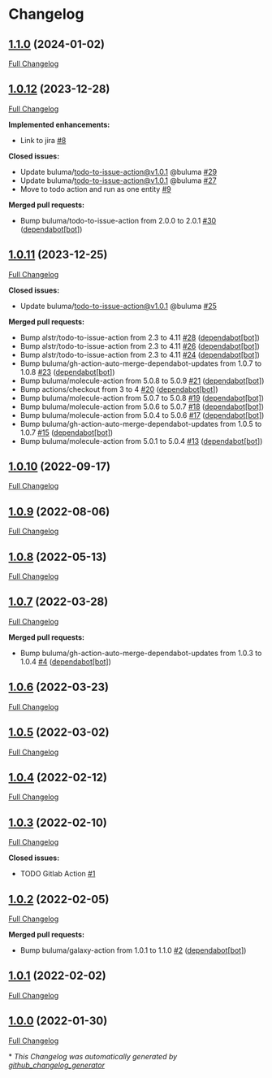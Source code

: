 # Changelog

## [1.1.0](https://github.com/buluma/ansible-role-diskspace/tree/1.1.0) (2024-01-02)

[Full Changelog](https://github.com/buluma/ansible-role-diskspace/compare/1.0.12...1.1.0)

## [1.0.12](https://github.com/buluma/ansible-role-diskspace/tree/1.0.12) (2023-12-28)

[Full Changelog](https://github.com/buluma/ansible-role-diskspace/compare/1.0.11...1.0.12)

**Implemented enhancements:**

- Link to jira [\#8](https://github.com/buluma/ansible-role-diskspace/issues/8)

**Closed issues:**

- Update buluma/todo-to-issue-action@v1.0.1 @buluma [\#29](https://github.com/buluma/ansible-role-diskspace/issues/29)
- Update buluma/todo-to-issue-action@v1.0.1 @buluma [\#27](https://github.com/buluma/ansible-role-diskspace/issues/27)
- Move to todo action and run as one entity [\#9](https://github.com/buluma/ansible-role-diskspace/issues/9)

**Merged pull requests:**

- Bump buluma/todo-to-issue-action from 2.0.0 to 2.0.1 [\#30](https://github.com/buluma/ansible-role-diskspace/pull/30) ([dependabot[bot]](https://github.com/apps/dependabot))

## [1.0.11](https://github.com/buluma/ansible-role-diskspace/tree/1.0.11) (2023-12-25)

[Full Changelog](https://github.com/buluma/ansible-role-diskspace/compare/1.0.10...1.0.11)

**Closed issues:**

- Update buluma/todo-to-issue-action@v1.0.1 @buluma [\#25](https://github.com/buluma/ansible-role-diskspace/issues/25)

**Merged pull requests:**

- Bump alstr/todo-to-issue-action from 2.3 to 4.11 [\#28](https://github.com/buluma/ansible-role-diskspace/pull/28) ([dependabot[bot]](https://github.com/apps/dependabot))
- Bump alstr/todo-to-issue-action from 2.3 to 4.11 [\#26](https://github.com/buluma/ansible-role-diskspace/pull/26) ([dependabot[bot]](https://github.com/apps/dependabot))
- Bump alstr/todo-to-issue-action from 2.3 to 4.11 [\#24](https://github.com/buluma/ansible-role-diskspace/pull/24) ([dependabot[bot]](https://github.com/apps/dependabot))
- Bump buluma/gh-action-auto-merge-dependabot-updates from 1.0.7 to 1.0.8 [\#23](https://github.com/buluma/ansible-role-diskspace/pull/23) ([dependabot[bot]](https://github.com/apps/dependabot))
- Bump buluma/molecule-action from 5.0.8 to 5.0.9 [\#21](https://github.com/buluma/ansible-role-diskspace/pull/21) ([dependabot[bot]](https://github.com/apps/dependabot))
- Bump actions/checkout from 3 to 4 [\#20](https://github.com/buluma/ansible-role-diskspace/pull/20) ([dependabot[bot]](https://github.com/apps/dependabot))
- Bump buluma/molecule-action from 5.0.7 to 5.0.8 [\#19](https://github.com/buluma/ansible-role-diskspace/pull/19) ([dependabot[bot]](https://github.com/apps/dependabot))
- Bump buluma/molecule-action from 5.0.6 to 5.0.7 [\#18](https://github.com/buluma/ansible-role-diskspace/pull/18) ([dependabot[bot]](https://github.com/apps/dependabot))
- Bump buluma/molecule-action from 5.0.4 to 5.0.6 [\#17](https://github.com/buluma/ansible-role-diskspace/pull/17) ([dependabot[bot]](https://github.com/apps/dependabot))
- Bump buluma/gh-action-auto-merge-dependabot-updates from 1.0.5 to 1.0.7 [\#15](https://github.com/buluma/ansible-role-diskspace/pull/15) ([dependabot[bot]](https://github.com/apps/dependabot))
- Bump buluma/molecule-action from 5.0.1 to 5.0.4 [\#13](https://github.com/buluma/ansible-role-diskspace/pull/13) ([dependabot[bot]](https://github.com/apps/dependabot))

## [1.0.10](https://github.com/buluma/ansible-role-diskspace/tree/1.0.10) (2022-09-17)

[Full Changelog](https://github.com/buluma/ansible-role-diskspace/compare/1.0.9...1.0.10)

## [1.0.9](https://github.com/buluma/ansible-role-diskspace/tree/1.0.9) (2022-08-06)

[Full Changelog](https://github.com/buluma/ansible-role-diskspace/compare/1.0.8...1.0.9)

## [1.0.8](https://github.com/buluma/ansible-role-diskspace/tree/1.0.8) (2022-05-13)

[Full Changelog](https://github.com/buluma/ansible-role-diskspace/compare/1.0.7...1.0.8)

## [1.0.7](https://github.com/buluma/ansible-role-diskspace/tree/1.0.7) (2022-03-28)

[Full Changelog](https://github.com/buluma/ansible-role-diskspace/compare/1.0.6...1.0.7)

**Merged pull requests:**

- Bump buluma/gh-action-auto-merge-dependabot-updates from 1.0.3 to 1.0.4 [\#4](https://github.com/buluma/ansible-role-diskspace/pull/4) ([dependabot[bot]](https://github.com/apps/dependabot))

## [1.0.6](https://github.com/buluma/ansible-role-diskspace/tree/1.0.6) (2022-03-23)

[Full Changelog](https://github.com/buluma/ansible-role-diskspace/compare/1.0.5...1.0.6)

## [1.0.5](https://github.com/buluma/ansible-role-diskspace/tree/1.0.5) (2022-03-02)

[Full Changelog](https://github.com/buluma/ansible-role-diskspace/compare/1.0.4...1.0.5)

## [1.0.4](https://github.com/buluma/ansible-role-diskspace/tree/1.0.4) (2022-02-12)

[Full Changelog](https://github.com/buluma/ansible-role-diskspace/compare/1.0.3...1.0.4)

## [1.0.3](https://github.com/buluma/ansible-role-diskspace/tree/1.0.3) (2022-02-10)

[Full Changelog](https://github.com/buluma/ansible-role-diskspace/compare/1.0.2...1.0.3)

**Closed issues:**

- TODO Gitlab Action [\#1](https://github.com/buluma/ansible-role-diskspace/issues/1)

## [1.0.2](https://github.com/buluma/ansible-role-diskspace/tree/1.0.2) (2022-02-05)

[Full Changelog](https://github.com/buluma/ansible-role-diskspace/compare/1.0.1...1.0.2)

**Merged pull requests:**

- Bump buluma/galaxy-action from 1.0.1 to 1.1.0 [\#2](https://github.com/buluma/ansible-role-diskspace/pull/2) ([dependabot[bot]](https://github.com/apps/dependabot))

## [1.0.1](https://github.com/buluma/ansible-role-diskspace/tree/1.0.1) (2022-02-02)

[Full Changelog](https://github.com/buluma/ansible-role-diskspace/compare/1.0.0...1.0.1)

## [1.0.0](https://github.com/buluma/ansible-role-diskspace/tree/1.0.0) (2022-01-30)

[Full Changelog](https://github.com/buluma/ansible-role-diskspace/compare/07a5fc0b1133e507babf3a7f5d7a263c8fc54c07...1.0.0)



\* *This Changelog was automatically generated by [github_changelog_generator](https://github.com/github-changelog-generator/github-changelog-generator)*
